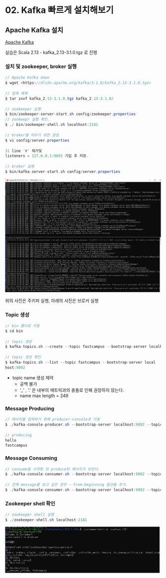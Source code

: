 # 02. Kafka 빠르게 설치해보기

## Apache Kafka 설치

[Apache Kafka](https://kafka.apache.org/downloads)

실습은 Scala 2.13  - kafka\_2.13-3.1.0.tgz 로 진행

### 설치 및 zookeeper, broker 실행

```java
// Apache Kafka down
$ wget <https://dlcdn.apache.org/kafka/3.1.0/kafka_2.13-3.1.0.tgz>

// 압축 해제
$ tar zxvf kafka_2.13-3.1.0.tgz kafka_2.13-3.1.0/

// zookeeper 실행
$ bin/zookeeper-server-start.sh config/zookeeper.properties
// zookeepr 실행 확인.
$ ./ bin/zookeeper-shell.sh localhost:2181

// broker를 띄우기 위한 설정
$ vi config/server.properties

31 line '#' 제거및
listeners = 127.0.0.1:9092 기입 후 저장.

// broker 실행
$ bin/kafka-server-start.sh config/server.properties
```

![](<../../../../.gitbook/assets/image (27).png>)

위의 사진은 주키퍼 실행, 아래의 사진은 브로커 실행

### Topic 생성

```java
// bin 폴더로 이동
$ cd bin

// topic 생성
$ kafka-topics.sh --create --topic fastcampus --bootstrap-server localhost:9092

// topic 생성 확인
$ kafka-topics.sh --list --topic fastcampus --bootstrap-server local
host:9092
```

* topic name 생성 제약
  * 공백 불가
  * ‘\_’ , ’.’ 은 내부의 메트릭과의 충돌로 인해 권장하지 않는다.
  * name max length = 249

### Message Producing

```java
// 메시지를 입력하기 위해 producer-console로 이동
$ ./kafka-console-producer.sh --bootstrap-server localhost:9092 --topic fastcampus

// producing
hello
fastcampus
```

### Message Consuming

```java
// consume을 시작한 뒤 produce된 메시지가 보인다.
$ ./kafka-console-consumer.sh --bootstrap-server localhost:9092 --topic fastcampus

// 전체 message를 보고 싶은 경우 --from-beginning 옵션을 추가.
$ ./kafka-console-consumer.sh --bootstrap-server localhost:9092 --topic fastcampus --from-beginning
```

### Zookeeper shell 확인

```java
// zookeeper shell 실행
$ ./zookeeper-shell.sh localhost:2181
```

![](<../../../../.gitbook/assets/image (10).png>)

